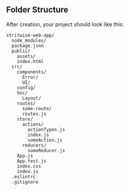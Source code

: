 ## Folder Structure

After creation, your project should look like this:

```
stritwise-web-app/
  node_modules/
  package.json
  public/
    assets/
    index.html
  src/
    components/
      Error/
      UI/
    config/
    hoc/
      Layout/
    routes/
      some-route/
      routes.js
    store/
      actions/
        actionTypes.js
        index.js
        someAction.js
      reducers/
        someReducer.js
    App.js
    App.test.js
    index.css
    index.js
  .eslintrc
  .gitignore
```
